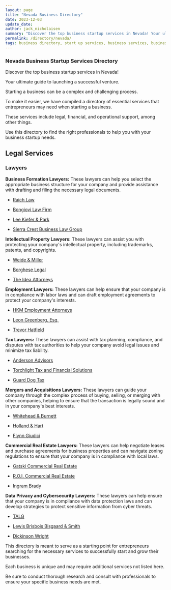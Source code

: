 ```yaml
---
layout: page
title: "Nevada Business Directory"
date: 2023-12-03
update_date: 
author: jack_nicholaisen
summary: "Discover the top business startup services in Nevada! Your ultimate guide to launching a successful venture."  
permalink: /directory/nevada/
tags: business directory, start up services, business services, business lawyers, registered agents,
---
```


### Nevada Business Startup Services Directory

Discover the top business startup services in Nevada! 

Your ultimate guide to launching a successful venture.

Starting a business can be a complex and challenging process. 

To make it easier, we have compiled a directory of essential services that entrepreneurs may need when starting a business. 

These services include legal, financial, and operational support, among other things. 

Use this directory to find the right professionals to help you with your business startup needs.

## Legal Services

### Lawyers

**Business Formation Lawyers:** These lawyers can help you select the appropriate business structure for your company and provide assistance with drafting and filing the necessary legal documents.

-   <a href="https://raichattorneys.com/services/business-formation/" target="_blank">Raich Law</a>

-   <a href="https://bongiovilaw.com/business-formation/" target="_blank">Bongiovi Law Firm</a>

-   <a href="https://www.lkpfirm.com/business-formation/" target="_blank">Lee Kiefer & Park</a>

-   <a href="https://www.sierracrestlaw.com/" target="_blank">Sierra Crest Business Law Group</a>

**Intellectual Property Lawyers:** These lawyers can assist you with protecting your company's intellectual property, including trademarks, patents, and copyrights.

-   <a href="https://weidemiller.com/" target="_blank">Weide & Miller</a>

-   <a href="https://borgheselegal.com/" target="_blank">Borghese Legal</a>

-   <a href="https://www.ideaattorneys.com/our-locations/las-vegas/" target="_blank">The Idea Attorneys</a>

**Employment Lawyers:** These lawyers can help ensure that your company is in compliance with labor laws and can draft employment agreements to protect your company's interests.

-   <a href="https://hkm.com/" target="_blank">HKM Employment Attorneys</a>

-   <a href="https://overtimelaw.com/" target="_blank">Leon Greenberg, Esq.</a>

-   <a href="https://www.hatfieldlawassociates.com/" target="_blank">Trevor Hatfield</a>

**Tax Lawyers:** These lawyers can assist with tax planning, compliance, and disputes with tax authorities to help your company avoid legal issues and minimize tax liability.

-   <a href="https://andersonadvisors.com/" target="_blank">Anderson Advisors</a>

-   <a href="https://torchlighttax.com/" target="_blank">Torchlight Tax and Financial Solutions</a>

-   <a href="https://guarddogtax.com/" target="_blank">Guard Dog Tax</a>

**Mergers and Acquisitions Lawyers:** These lawyers can guide your company through the complex process of buying, selling, or merging with other companies, helping to ensure that the transaction is legally sound and in your company's best interests.

-   <a href="https://whiteheadburnett.com/business-and-commercial-law/mergers-and-acquisitions/" target="_blank">Whitehead & Burnett</a>

-   <a href="https://www.hollandhart.com/gabrown" target="_blank">Holland & Hart</a>

-   <a href="https://www.flynngiudici.com/business-law/mergers-acquisitions/" target="_blank">Flynn Giudici</a>

**Commercial Real Estate Lawyers:** These lawyers can help negotiate leases and purchase agreements for business properties and can navigate zoning regulations to ensure that your company is in compliance with local laws.

-   <a href="https://www.gatskicommercial.com/" target="_blank">Gatski Commercial Real Estate</a>

-   <a href="https://roicre.com/" target="_blank">R.O.I. Commercial Real Estate</a>

-   <a href="https://www.ingrambrady.com/legal-services/real-estate/" target="_blank">Ingram Brady</a>

**Data Privacy and Cybersecurity Lawyers:** These lawyers can help ensure that your company is in compliance with data protection laws and can develop strategies to protect sensitive information from cyber threats.

-   <a href="https://talglaw.com/data-privacy-nevada/" target="_blank">TALG</a>

-   <a href="https://lewisbrisbois.com/practices/data-privacy-cyber-security" target="_blank">Lewis Brisbois Bisgaard & Smith</a>

-   <a href="https://www.dickinson-wright.com/practice-areas/data-privacy-cybersecurity?tab=0" target="_blank">Dickinson Wright</a>

This directory is meant to serve as a starting point for entrepreneurs searching for the necessary services to successfully start and grow their businesses. 

Each business is unique and may require additional services not listed here. 

Be sure to conduct thorough research and consult with professionals to ensure your specific business needs are met.

